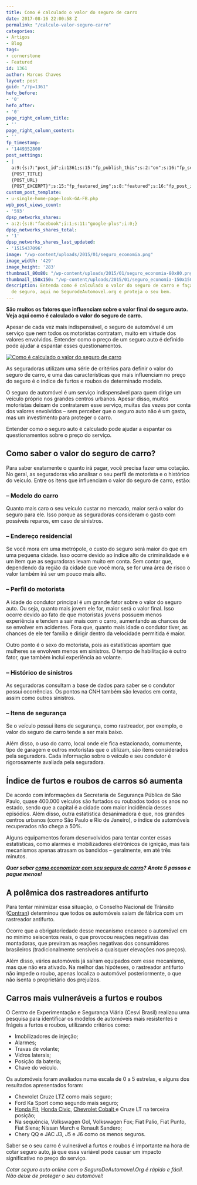 ```yaml
---
title: Como é calculado o valor do seguro de carro
date: 2017-08-16 22:00:58 Z
permalink: "/calculo-valor-seguro-carro"
categories:
- Artigos
- Blog
tags:
- cornerstone
- Featured
id: 1361
author: Marcos Chaves
layout: post
guid: "/?p=1361"
hefo_before:
- '0'
hefo_after:
- '0'
page_right_column_title:
- ''
page_right_column_content:
- ''
fp_timestamp:
- '1449352800'
post_settings:
- |
  a:9:{s:7:"post_id";i:1361;s:15:"fp_publish_this";s:2:"on";s:16:"fp_schedule_this";s:3:"yes";s:11:"fp_datetime";s:16:"2015/12/05 20:00";s:18:"fp_timezone_offset";s:3:"120";s:8:"msg_body";s:66:"Novo post no {SITE_NAME}
  {POST_TITLE}
  {POST_URL}
  {POST_EXCERPT}";s:15:"fp_featured_img";s:8:"featured";s:16:"fp_post_img_text";s:0:"";s:5:"pages";a:2:{i:0;s:3:"own";i:1;s:15:"520743491417556";}}
custom_post_template:
- u-single-home-page-look-GA-FB.php
wpb_post_views_count:
- '593'
dpsp_networks_shares:
- a:2:{s:8:"facebook";i:1;s:11:"google-plus";i:0;}
dpsp_networks_shares_total:
- '1'
dpsp_networks_shares_last_updated:
- '1515437096'
image: "/wp-content/uploads/2015/01/seguro_economia.png"
image_width: '429'
image_height: '283'
thumbnail_80x80: "/wp-content/uploads/2015/01/seguro_economia-80x80.png"
thumbnail_150x150: "/wp-content/uploads/2015/01/seguro_economia-150x150.png"
description: Entenda como é calculado o valor do seguro de carro e faça cotação online
  de seguro, aqui no SegurodeAutomovel.org e proteja o seu bem.
---
```


**São muitos os fatores que influenciam sobre o valor final do seguro auto. Veja aqui como é calculado o valor do seguro de carro.**

Apesar de cada vez mais indispensável, o seguro de automóvel é um serviço que nem todos os motoristas contratam, muito em virtude dos valores envolvidos. Entender como o preço de um seguro auto é definido pode ajudar a espantar esses questionamentos.

[<img class="aligncenter wp-image-3764 size-full" title="Como é calculado o valor do seguro de carro" src="/wp-content/uploads/2015/12/calculo.jpg" alt="Como é calculado o valor do seguro de carro" width="960" height="638" srcset="/wp-content/uploads/2015/12/calculo.jpg 960w, /wp-content/uploads/2015/12/calculo-250x166.jpg 250w, /wp-content/uploads/2015/12/calculo-768x510.jpg 768w, /wp-content/uploads/2015/12/calculo-700x465.jpg 700w, /wp-content/uploads/2015/12/calculo-120x80.jpg 120w" sizes="(max-width: 960px) 100vw, 960px" />](/wp-content/uploads/2015/12/calculo.jpg)

As seguradoras utilizam uma série de critérios para definir o valor do seguro de carro, e uma das características que mais influenciam no preço do seguro é o índice de furtos e roubos de determinado modelo.

O seguro de automóvel é um serviço indispensável para quem dirige um veículo próprio nos grandes centros urbanos. Apesar disso, muitos motoristas deixam de contratarem esse serviço, muitas das vezes por conta dos valores envolvidos – sem perceber que o seguro auto não é um gasto, mas um investimento para proteger o carro.

Entender como o seguro auto é calculado pode ajudar a espantar os questionamentos sobre o preço do serviço.

## Como saber o valor do seguro de carro?

Para saber exatamente o quanto irá pagar, você precisa fazer uma cotação. No geral, as seguradoras vão analisar o seu perfil de motorista e o histórico do veículo. Entre os itens que influenciam o valor do seguro de carro, estão:

### &#8211; Modelo do carro

Quanto mais caro o seu veículo custar no mercado, maior será o valor do seguro para ele. Isso porque as seguradoras consideram o gasto com possíveis reparos, em caso de sinistros.

### &#8211; Endereço residencial

Se você mora em uma metrópole, o custo do seguro será maior do que em uma pequena cidade. Isso ocorre devido ao índice alto de criminalidade e é um item que as seguradoras levam muito em conta. Sem contar que, dependendo da região da cidade que você mora, se for uma área de risco o valor também irá ser um pouco mais alto.

### &#8211; Perfil do motorista

A idade do condutor principal é um grande fator sobre o valor do seguro auto. Ou seja, quanto mais jovem ele for, maior será o valor final. Isso ocorre devido ao fato de que motoristas jovens possuem menos experiência e tendem a sair mais com o carro, aumentando as chances de se envolver em acidentes. Fora que, quanto mais idade o condutor tiver, as chances de ele ter família e dirigir dentro da velocidade permitida é maior.

Outro ponto é o sexo do motorista, pois as estatísticas apontam que mulheres se envolvem menos em sinistros. O tempo de habilitação é outro fator, que também inclui experiência ao volante.

### &#8211; Histórico de sinistros

As seguradoras consultam a base de dados para saber se o condutor possui ocorrências. Os pontos na CNH também são levados em conta, assim como outros sinistros.

### &#8211; Itens de segurança

Se o veículo possui itens de segurança, como rastreador, por exemplo, o valor do seguro de carro tende a ser mais baixo.

Além disso, o uso do carro, local onde ele fica estacionado, comumente, tipo de garagem e outros motoristas que o utilizam, são itens considerados pela seguradora. Cada informação sobre o veículo e seu condutor é rigorosamente avaliada pela seguradora.

## Índice de furtos e roubos de carros só aumenta

De acordo com informações da Secretaria de Segurança Pública de São Paulo, quase 400.000 veículos são furtados ou roubados todos os anos no estado, sendo que a capital é a cidade com maior incidência desses episódios. Além disso, outra estatística desanimadora é que, nos grandes centros urbanos (como São Paulo e Rio de Janeiro), o índice de automóveis recuperados não chega a 50%.

Alguns equipamentos foram desenvolvidos para tentar conter essas estatísticas, como alarmes e imobilizadores eletrônicos de ignição, mas tais mecanismos apenas atrasam os bandidos – geralmente, em até três minutos.

_**Quer saber <a href="/5-passos-para-diminuir-o-preco-do-seguro-auto" target="_blank" rel="noopener">como economizar com seu seguro de carro</a>? Anote 5 passos e pague menos!**_

## A polêmica dos rastreadores antifurto

Para tentar minimizar essa situação, o Conselho Nacional de Trânsito (<a href="http://www.denatran.gov.br/index.php/contran" target="_blank" rel="noopener">Contran</a>) determinou que todos os automóveis saiam de fábrica com um rastreador antifurto.

Ocorre que a obrigatoriedade desse mecanismo encarece o automóvel em no mínimo seiscentos reais, o que provocou reações negativas das montadoras, que previram as reações negativas dos consumidores brasileiros (tradicionalmente sensíveis a quaisquer elevações nos preços).

Além disso, vários automóveis já saíram equipados com esse mecanismo, mas que não era ativado. Na melhor das hipóteses, o rastreador antifurto não impede o roubo, apenas localiza o automóvel posteriormente, o que não isenta o proprietário dos prejuízos.

## Carros mais vulneráveis a furtos e roubos

O Centro de Experimentação e Segurança Viária (Cesvi Brasil) realizou uma pesquisa para identificar os modelos de automóveis mais resistentes e frágeis a furtos e roubos, utilizando critérios como:

  * Imobilizadores de injeção;
  * Alarmes;
  * Travas de volante;
  * Vidros laterais;
  * Posição da bateria;
  * Chave do veículo.

Os automóveis foram avaliados numa escala de 0 a 5 estrelas, e alguns dos resultados apresentados foram:

  * Chevrolet Cruze LTZ como mais seguro;
  * Ford Ka Sport como segundo mais seguro;
  * <a href="/seguro-honda-fit" target="_blank" rel="noopener">Honda Fit</a>, <a href="/preco-seguro-honda-civic" target="_blank" rel="noopener">Honda Civic</a>, <a href="/seguro-auto-chevrolet-cobalt" target="_blank" rel="noopener">Chevrolet Cobalt </a>e Cruze LT na terceira posição;
  * Na sequência, Volkswagen Gol, Volkswagen Fox; Fiat Palio, Fiat Punto, Fiat Siena; Nissan March e Renault Sandero;
  * Chery QQ e JAC J3, J5 e J6 como os menos seguros.

Saber se o seu carro é vulnerável a furtos e roubos é importante na hora de cotar seguro auto, já que essa variável pode causar um impacto significativo no preço do serviço.

_Cotar seguro auto online com o SeguroDeAutomovel.Org é rápido e fácil. Não deixe de proteger o seu automóvel!_